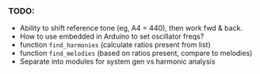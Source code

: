
### TODO:
- Ability to shift reference tone (eg, A4 = 440), then work fwd & back.
- How to use embedded in Arduino to set oscillator freqs? 
- function `find_harmonies` (calculate ratios present from list)
- function `find_melodies` (based on ratios present, compare to melodies)
- Separate into modules for system gen vs harmonic analysis

